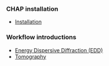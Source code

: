### CHAP installation
- [Installation](installation.md)

### Workflow introductions
- [Energy Dispersive Diffraction (EDD)](workflows/EDD.nd)
- [Tomography](workflows/Tomo.nd)

<!--
```{toctree}
:maxdepth: 2
:caption: Contents
installation.md
chap_cli.md
apidocs/index.rst
Galaxy.md
ShedTool.md
```
-->
